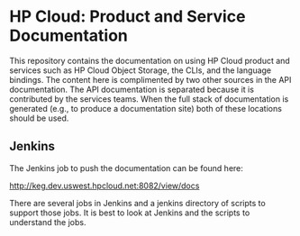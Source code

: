 # HP Cloud: Product and Service Documentation
This repository contains the documentation on using HP Cloud product and services such as HP Cloud Object Storage, the CLIs, and the language bindings. The content here is complimented by two other sources in the API documentation. The API documentation is separated because it is contributed by the services teams. When the full stack of documentation is generated (e.g., to produce a documentation site) both of these locations should be used.

## Jenkins

The Jenkins job to push the documentation can be found here:

http://keg.dev.uswest.hpcloud.net:8082/view/docs

There are several jobs in Jenkins and a jenkins directory of scripts to support those jobs.  It is best to look at Jenkins and the scripts to understand the jobs.
